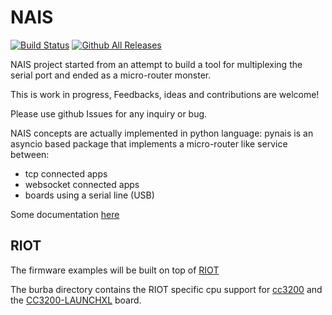 # NAIS

[![Build Status](https://travis-ci.org/attdona/NAIS.svg?branch=master)](https://travis-ci.org/attdona/NAIS)
[![Github All Releases](https://img.shields.io/github/downloads/attdona/NAIS/latest/total.svg)]()

NAIS project started from an attempt to build a tool for multiplexing the
serial port and ended as a micro-router monster.

This is work in progress,
Feedbacks, ideas and contributions are welcome!

Please use github Issues for any inquiry or bug.

NAIS concepts are actually implemented in python language:
pynais is an asyncio based package that implements a micro-router like service
between:

 * tcp connected apps
 * websocket connected apps
 * boards using a serial line (USB)

Some documentation [here](http://nais.readthedocs.io)

## RIOT

The firmware examples will be built on top of [RIOT](http://riot-os.org/)

The burba directory contains the RIOT specific cpu support for [cc3200](http://www.ti.com/product/CC3200) and the [CC3200-LAUNCHXL](http://www.ti.com/tool/cc3200-launchxl) board.


